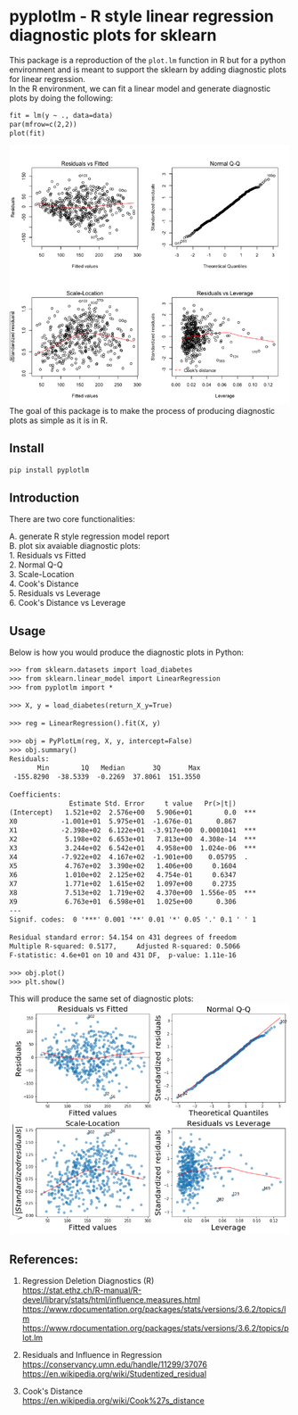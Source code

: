 # pyplotlm - R style linear regression diagnostic plots for sklearn
This package is a reproduction of the `plot.lm` function in R but for a python environment and is meant to support the sklearn by adding diagnostic plots for linear regression. <br>
In the R environment, we can fit a linear model and generate diagnostic plots by doing the following: <br>
```
fit = lm(y ~ ., data=data)
par(mfrow=c(2,2))
plot(fit)
```
![](https://github.com/esmondhkchu/pyplotlm/blob/dev/plots/R_plot.png) <br>
The goal of this package is to make the process of producing diagnostic plots as simple as it is in R.

## Install
```bash
pip install pyplotlm
```

## Introduction
There are two core functionalities:

A. generate R style regression model report <br>
B. plot six avaiable diagnostic plots: <br>
    1. Residuals vs Fitted <br>
    2. Normal Q-Q <br>
    3. Scale-Location <br>
    4. Cook's Distance <br>
    5. Residuals vs Leverage <br>
    6. Cook's Distance vs Leverage <br>

## Usage
Below is how you would produce the diagnostic plots in Python:
```
>>> from sklearn.datasets import load_diabetes
>>> from sklearn.linear_model import LinearRegression
>>> from pyplotlm import *

>>> X, y = load_diabetes(return_X_y=True)

>>> reg = LinearRegression().fit(X, y)

>>> obj = PyPlotLm(reg, X, y, intercept=False)
>>> obj.summary()
Residuals:
       Min        1Q   Median       3Q       Max
 -155.8290  -38.5339  -0.2269  37.8061  151.3550

Coefficients:
               Estimate Std. Error     t value   Pr(>|t|)
(Intercept)   1.521e+02  2.576e+00   5.906e+01        0.0  ***
X0           -1.001e+01  5.975e+01  -1.676e-01      0.867
X1           -2.398e+02  6.122e+01  -3.917e+00  0.0001041  ***
X2            5.198e+02  6.653e+01   7.813e+00  4.308e-14  ***
X3            3.244e+02  6.542e+01   4.958e+00  1.024e-06  ***
X4           -7.922e+02  4.167e+02  -1.901e+00    0.05795  .
X5            4.767e+02  3.390e+02   1.406e+00     0.1604
X6            1.010e+02  2.125e+02   4.754e-01     0.6347
X7            1.771e+02  1.615e+02   1.097e+00     0.2735
X8            7.513e+02  1.719e+02   4.370e+00  1.556e-05  ***
X9            6.763e+01  6.598e+01   1.025e+00      0.306
---
Signif. codes:  0 '***' 0.001 '**' 0.01 '*' 0.05 '.' 0.1 ' ' 1

Residual standard error: 54.154 on 431 degrees of freedom
Multiple R-squared: 0.5177,     Adjusted R-squared: 0.5066
F-statistic: 4.6e+01 on 10 and 431 DF,  p-value: 1.11e-16

>>> obj.plot()
>>> plt.show()
```
This will produce the same set of diagnostic plots: <br>
![](https://github.com/esmondhkchu/pyplotlm/blob/dev/plots/python_plot.png) <br>

## References:
1. Regression Deletion Diagnostics (R) <br>
https://stat.ethz.ch/R-manual/R-devel/library/stats/html/influence.measures.html <br>
https://www.rdocumentation.org/packages/stats/versions/3.6.2/topics/lm <br>
https://www.rdocumentation.org/packages/stats/versions/3.6.2/topics/plot.lm <br>

2. Residuals and Influence in Regression <br>
https://conservancy.umn.edu/handle/11299/37076 <br>
https://en.wikipedia.org/wiki/Studentized_residual <br>

3. Cook's Distance <br>
https://en.wikipedia.org/wiki/Cook%27s_distance <br>
